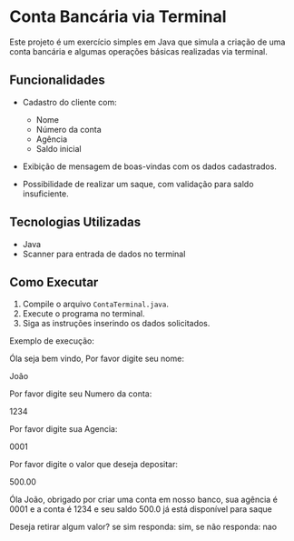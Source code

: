 # Conta Bancária via Terminal

Este projeto é um exercício simples em Java que simula a criação de uma conta bancária e algumas operações básicas realizadas via terminal.

## Funcionalidades

- Cadastro do cliente com:
  - Nome
  - Número da conta
  - Agência
  - Saldo inicial

- Exibição de mensagem de boas-vindas com os dados cadastrados.
- Possibilidade de realizar um saque, com validação para saldo insuficiente.

## Tecnologias Utilizadas

- Java
- Scanner para entrada de dados no terminal

## Como Executar

1. Compile o arquivo `ContaTerminal.java`.
2. Execute o programa no terminal.
3. Siga as instruções inserindo os dados solicitados.

Exemplo de execução:

Óla seja bem vindo, Por favor digite seu nome:

João

Por favor digite seu Numero da conta:

1234

Por favor digite sua Agencia:

0001

Por favor digite o valor que deseja depositar:

500.00

Óla João, obrigado por criar uma conta em nosso banco, sua agência é 0001 e a conta é 1234 e seu saldo 500.0 já está disponível para saque

Deseja retirar algum valor? se sim responda: sim, se não responda: nao
